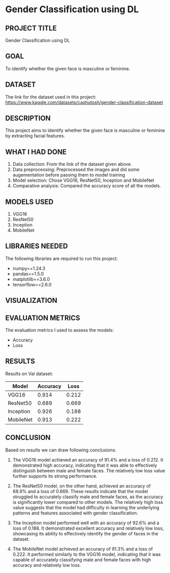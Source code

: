 # Gender Classification using DL 

## PROJECT TITLE

Gender Classification using DL 

## GOAL

To identify whether the given face is masculine or feminine. 

## DATASET

The link for the dataset used in this project:  https://www.kaggle.com/datasets/cashutosh/gender-classification-dataset 


## DESCRIPTION

This project aims to identify whether the given face is masculine or feminine by extracting facial features.

## WHAT I HAD DONE

1. Data collection: From the link of the dataset given above. 
2. Data preprocessing: Preprocessed the images and did some augementation before passing them to model training
3. Model selection: Chose VGG16, ResNet50, Inception and MobileNet
4. Comparative analysis: Compared the accuracy score of all the models.

## MODELS USED

1. VGG16
2. ResNet50
3. Inception
4. MobileNet


## LIBRARIES NEEDED

The following libraries are required to run this project:

- numpy==1.24.3
- pandas==1.5.0
- matplotlib==3.6.0
- tensorflow==2.6.0

## VISUALIZATION



## EVALUATION METRICS

The evaluation metrics I used to assess the models:

- Accuracy 
- Loss


## RESULTS
Results on Val dataset:

| Model      | Accuracy | Loss    |
|------------|----------|---------|
| VGG16    | 0.914     | 0.212   |
| ResNet50    | 0.689     | 0.669    |
| Inception    | 0.926     | 0.188    |
| MobileNet    | 0.913     | 0.222    |


## CONCLUSION
Based on results we can draw following conclusions:
1. The VGG16 model achieved an accuracy of 91.4% and a loss of 0.212. It demonstrated high accuracy, indicating that it was able to effectively distinguish between male and female faces. The relatively low loss value further supports its strong performance.

2. The ResNet50 model, on the other hand, achieved an accuracy of 68.9% and a loss of 0.669. These results indicate that the model struggled to accurately classify male and female faces, as the accuracy is significantly lower compared to other models. The relatively high loss value suggests that the model had difficulty in learning the underlying patterns and features associated with gender classification.

3. The Inception model performed well with an accuracy of 92.6% and a loss of 0.188. It demonstrated excellent accuracy and relatively low loss, showcasing its ability to effectively identify the gender of faces in the dataset.

4. The MobileNet model achieved an accuracy of 91.3% and a loss of 0.222. It performed similarly to the VGG16 model, indicating that it was capable of accurately classifying male and female faces with high accuracy and relatively low loss.